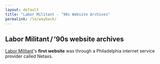 ```yaml
---
layout: default
title: "Labor Militant - ’90s Website Archives"
permalink: /lm/wayback/
---
```


## Labor Militant&thinsp;/&thinsp;’90s website archives

[Labor Militant](/lm/group/)'s <b>first website</b>
was through a Philadelphia internet service provider called Netaxs.